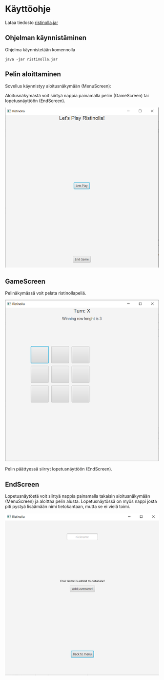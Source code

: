 # Käyttöohje

Lataa tiedosto [ristinolla.jar](https://github.com/iikkamatias/harjoitustyo/releases/tag/Viikko6)


## Ohjelman käynnistäminen

Ohjelma käynnistetään komennolla 

```
java -jar ristinolla.jar
```

## Pelin aloittaminen

Sovellus käynnistyy aloitusnäkymään (MenuScreen):

Aloitusnäkymästä voit siirtyä nappia painamalla peliin (GameScreen) tai lopetusnäyttöön (EndScreen).

<img src="https://github.com/iikkamatias/harjoitustyo/blob/master/dokumentaatio/Menu.png" width="600">

## GameScreen

Pelinäkymässä voit pelata ristinollapeliä.

<img src="https://github.com/iikkamatias/harjoitustyo/blob/master/dokumentaatio/Game.png" width="600">

Pelin päättyessä siirryt lopetusnäyttöön (EndScreen).

## EndScreen

Lopetusnäytöstä voit siirtyä nappia painamalla takaisin aloitusnäkymään (MenuScreen) ja aloittaa pelin alusta.
Lopetusnäytössä on myös nappi josta piti pystyä lisäämään nimi tietokantaan, mutta se ei vielä toimi.

<img src="https://github.com/iikkamatias/harjoitustyo/blob/master/dokumentaatio/End.png" width="600">

